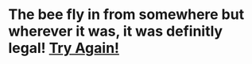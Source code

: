 # The bee fly in from somewhere but wherever it was, it was definitly legal! <html><a href=https://dxrpy.github.io/Dxrpys-Garbage-Website/dora>Try Again!</a></html>
